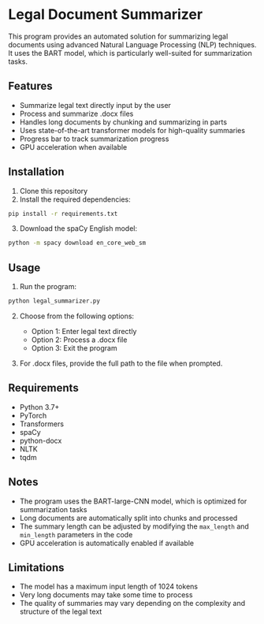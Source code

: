 # Legal Document Summarizer

This program provides an automated solution for summarizing legal documents using advanced Natural Language Processing (NLP) techniques. It uses the BART model, which is particularly well-suited for summarization tasks.

## Features

- Summarize legal text directly input by the user
- Process and summarize .docx files
- Handles long documents by chunking and summarizing in parts
- Uses state-of-the-art transformer models for high-quality summaries
- Progress bar to track summarization progress
- GPU acceleration when available

## Installation

1. Clone this repository
2. Install the required dependencies:
```bash
pip install -r requirements.txt
```
3. Download the spaCy English model:
```bash
python -m spacy download en_core_web_sm
```

## Usage

1. Run the program:
```bash
python legal_summarizer.py
```

2. Choose from the following options:
   - Option 1: Enter legal text directly
   - Option 2: Process a .docx file
   - Option 3: Exit the program

3. For .docx files, provide the full path to the file when prompted.

## Requirements

- Python 3.7+
- PyTorch
- Transformers
- spaCy
- python-docx
- NLTK
- tqdm

## Notes

- The program uses the BART-large-CNN model, which is optimized for summarization tasks
- Long documents are automatically split into chunks and processed
- The summary length can be adjusted by modifying the `max_length` and `min_length` parameters in the code
- GPU acceleration is automatically enabled if available

## Limitations

- The model has a maximum input length of 1024 tokens
- Very long documents may take some time to process
- The quality of summaries may vary depending on the complexity and structure of the legal text 